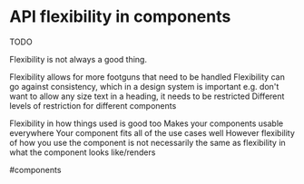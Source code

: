 # API flexibility in components

TODO

Flexibility is not always a good thing.

Flexibility allows for more footguns that need to be handled
Flexibility can go against consistency, which in a design system is important
    e.g. don't want to allow any size text in a heading, it needs to be restricted
Different levels of restriction for different components

Flexibility in how things used is good too
Makes your components usable everywhere
Your component fits all of the use cases well
However flexibility of how you use the component is not necessarily the same as flexibility in what the component looks like/renders

#components